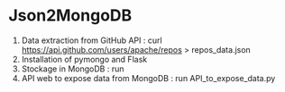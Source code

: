 # Json2MongoDB

1) Data extraction from GitHub API :
curl https://api.github.com/users/apache/repos > repos_data.json
2) Installation of pymongo and Flask
3) Stockage in MongoDB : run 
4) API web to expose data from MongoDB : run API_to_expose_data.py
